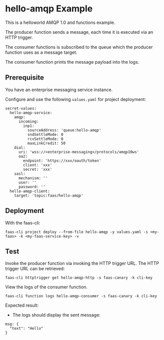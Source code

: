 # hello-amqp Example
This is a helloworld AMQP 1.0 and functions example.

The producer function sends a message, each time it is executed via an HTTP trigger.

The consumer functions is subscribed to the queue which the producer function uses as a message target.

The consumer function prints the message payload into the logs.

## Prerequisite

You have an enterprise messaging service instance.

Configure and use the following `values.yaml` for project deployment:

```
secret-values:
  hello-amqp-service:
    amqp:
      incoming:
        inp1:
          sourceAddress: 'queue:hello-amqp'
          sndSettleMode: 0
          rcvSettleMode: 0
          maxLinkCredit: 50
    dial:
      uri: 'wss://<enterprise-messaging>/protocols/amqp10ws'
      oa2:
        endpoint: 'https://xxx/oauth/token'
        client: 'xxx'
        secret: 'xxx'
    sasl:
      mechanism: ''
      user: ''
      password: ''
  hello-amqp-client:
    target: 'topic:faas/hello-amqp'
``` 

## Deployment

With the faas-cli:

```
faas-cli project deploy --from-file hello-amqp -y values.yaml -s <my-faas> -k <my-faas-service-key> -v
```

## Test
Invoke the producer function via invoking the HTTP trigger URL. 
The HTTP trigger URL can be retrieved:
```
faas-cli httptrigger get hello-amqp-http -s faas-canary -k cli-key 
```

View the logs of the consumer function.
```
faas-cli function logs hello-amqp-consumer -s faas-canary -k cli-key
```

Expected result:
* The logs should display the sent message:
```
msg: {
  "text": "Hello"
}
```